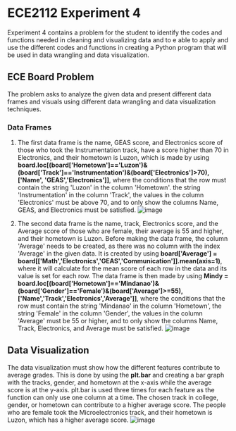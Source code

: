 # ECE2112 Experiment 4
Experiment 4 contains a problem for the student to identify the codes and functions needed in cleaning and visualizing data and to e able to apply and use the different codes and functions in creating a Python program that will be used in data wrangling and data visualization.

## ECE Board Problem
The problem asks to analyze the given data and present different data frames and visuals using different data wrangling and data visualization techniques.
### Data Frames
  1. The first data frame is the name, GEAS score, and Electronics score of those who took the Instrumentation track, have a score higher than 70 in Electronics, and their hometown is Luzon, which is made by using **board.loc[(board['Hometown']=='Luzon')&(board['Track']=='Instrumentation')&(board['Electronics']>70),['Name', 'GEAS','Electronics']]**, where the conditions that the row must contain the string 'Luzon' in the column 'Hometown'. the string 'Instrumentation' in the column 'Track', the values in the column 'Electronics' must be above 70, and to only show the columns Name, GEAS, and Electronics must be satisfied.
![image](https://github.com/user-attachments/assets/86ff34b9-b6c1-48e8-ad38-561af0f95c90)

  2. The second data frame is the name, track, Electronics score, and the Average score of those who are female, their average is 55 and higher, and their hometown is Luzon. Before making the data frame, the column 'Average' needs to be created, as there was no column with the index 'Average' in the given data. It is created by using **board['Average'] = board[['Math','Electronics','GEAS','Communication']].mean(axis=1)**, where it will calculate for the mean score of each row in the data and its value is set for each row. The data frame is then made by using **Mindy = board.loc[(board['Hometown']=='Mindanao')&(board['Gender']=='Female')&(board['Average']>=55),['Name','Track','Electronics','Average']]**, where the conditions that the row must contain the string 'Mindanao' in the column 'Hometown', the string 'Female' in the column 'Gender', the values in the column 'Average' must be 55 or higher, and to only show the columns Name, Track, Electronics, and Average must be satisfied.
![image](https://github.com/user-attachments/assets/616889da-f2b7-429b-af10-21ec1e92e0c8)

## Data Visualization
The data visualization must show how the different features contribute to average grades. This is done by using the **plt.bar** and creating a bar graph with the tracks, gender, and hometown at the x-axis while the average score is at the y-axis. plt.bar is used three times for each feature as the function can only use one column at a time. The chosen track in college, gender, or hometown can contribute to a higher average score. The people who are female took the Microelectronics track, and their hometown is Luzon, which has a higher average score.
![image](https://github.com/user-attachments/assets/3fbc5ede-a301-436e-9106-bcb3e12b9172)
